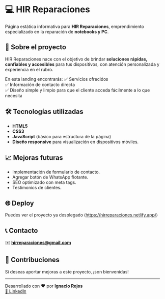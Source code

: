 # 💻 HIR Reparaciones

Página estática informativa para **HIR Reparaciones**, emprendimiento especializado en la reparación de **notebooks y PC**.



## 🚀 Sobre el proyecto

HIR Reparaciones nace con el objetivo de brindar **soluciones rápidas, confiables y accesibles** para tus dispositivos, con atención personalizada y experiencia en el rubro.

En esta landing encontrarás:
✅ Servicios ofrecidos  
✅ Información de contacto directa  
✅ Diseño simple y limpio para que el cliente acceda fácilmente a lo que necesita

## 🛠️ Tecnologías utilizadas

- **HTML5**
- **CSS3**
- **JavaScript** (básico para estructura de la página)
- **Diseño responsive** para visualización en dispositivos móviles.

## 📈 Mejoras futuras

- Implementación de formulario de contacto.
- Agregar botón de WhatsApp flotante.
- SEO optimizado con meta tags.
- Testimonios de clientes.

## 🌐 Deploy

Puedes ver el proyecto ya desplegado (https://hirreparaciones.netlify.app/)

## 📞 Contacto

✉️ **hirreparaciones@gmail.com**  


## 🤝 Contribuciones

Si deseas aportar mejoras a este proyecto, ¡son bienvenidas!

---

Desarrollado con ❤️ por **Ignacio Rojos**  
[🔗 LinkedIn](https://www.linkedin.com/in/ignacio-rojos/) 
